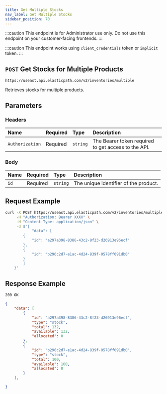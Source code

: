 ```yaml
---
title: Get Multiple Stocks
nav_label: Get Multiple Stocks
sidebar_position: 70
---
```


:::caution
This endpoint is for Administrator use only. Do not use this endpoint on your customer-facing frontends.
:::

:::caution
This endpoint works using `client_credentials` token or `implicit` token.
:::

## `POST` Get Stocks for Multiple Products

```http
https://useast.api.elasticpath.com/v2/inventories/multiple
```

Retrieves stocks for multiple products.

## Parameters

### Headers

| Name | Required | Type | Description |
| :--- | :--- | :--- | :--- |
| `Authorization` | Required | `string` | The Bearer token required to get access to the API. |

### Body

| Name | Required | Type      | Description |
| :--- | :--- |:----------| :--- |
| `id` | Required | `string` | The unique identifier of the product. |

## Request Example

```bash
curl -X POST https://useast.api.elasticpath.com/v2/inventories/multiple \
     -H "Authorization: Bearer XXXX" \
     -H "Content-Type: application/json" \
     -d $'{
            "data": [
        {
            "id": "a297a398-8386-43c2-8f23-d26913e96ecf"
        },
        {
            "id": "b296c2d7-e1ac-4d24-839f-0578ff091db0"
        }
        ]
    }'
```

## Response Example

`200 OK`

```json
{
    "data": [
        {
            "id": "a297a398-8386-43c2-8f23-d26913e96ecf",
            "type": "stock",
            "total": 132,
            "available": 132,
            "allocated": 0
        },
        {
            "id": "b296c2d7-e1ac-4d24-839f-0578ff091db0",
            "type": "stock",
            "total": 100,
            "available": 100,
            "allocated": 0
        }
    ],

}
```
